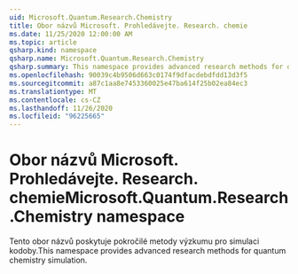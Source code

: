 ```yaml
---
uid: Microsoft.Quantum.Research.Chemistry
title: Obor názvů Microsoft. Prohledávejte. Research. chemie
ms.date: 11/25/2020 12:00:00 AM
ms.topic: article
qsharp.kind: namespace
qsharp.name: Microsoft.Quantum.Research.Chemistry
qsharp.summary: This namespace provides advanced research methods for quantum chemistry simulation.
ms.openlocfilehash: 90039c4b9506d663c0174f9dfacdebdfdd13d3f5
ms.sourcegitcommit: a87c1aa8e7453360025e47ba614f25b02ea84ec3
ms.translationtype: MT
ms.contentlocale: cs-CZ
ms.lasthandoff: 11/26/2020
ms.locfileid: "96225665"
---
```

# <a name="microsoftquantumresearchchemistry-namespace"></a><span data-ttu-id="e7e7e-102">Obor názvů Microsoft. Prohledávejte. Research. chemie</span><span class="sxs-lookup"><span data-stu-id="e7e7e-102">Microsoft.Quantum.Research.Chemistry namespace</span></span>

<span data-ttu-id="e7e7e-103">Tento obor názvů poskytuje pokročilé metody výzkumu pro simulaci kodoby.</span><span class="sxs-lookup"><span data-stu-id="e7e7e-103">This namespace provides advanced research methods for quantum chemistry simulation.</span></span>

